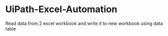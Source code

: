 # UiPath-Excel-Automation
Read data from 2 excel workbook and write it to new workbook using data table
